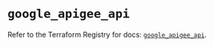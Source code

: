 # `google_apigee_api`

Refer to the Terraform Registry for docs: [`google_apigee_api`](https://registry.terraform.io/providers/hashicorp/google/6.38.0/docs/resources/apigee_api).
